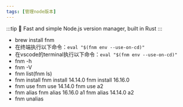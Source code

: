 ```yaml
---
tags: [管理node版本]
---
```


:::tip
🚀 Fast and simple Node.js version manager, built in Rust
:::

- brew install fnm
- 在终端执行以下命令：`eval "$(fnm env --use-on-cd)"`
- 在vscode的terminal执行以下命令：`eval "$(fnm env --use-on-cd)"`
- fnm -h
- fnm -V
- fnm list(fnm ls)
- fnm install
fnm install 14.14.0
fnm install 16.16.0
- fnm use
fnm use 14.14.0
fnm use a2
- fnm alias
fnm alias 16.16.0 a1
fnm alias 14.14.0 a2
- fnm unalias